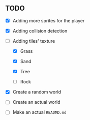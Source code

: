 ## TODO

- [x] Adding more sprites for the player

- [x] Adding collision detection

- [ ] Adding tiles' texture
  
  - [x] Grass
  
  - [x] Sand
  
  - [x] Tree
  
  - [ ] Rock

- [x] Create a random world

- [ ] Create an actual world

- [ ] Make an actual `READMD.md`